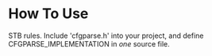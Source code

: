 # How To Use
STB rules. Include 'cfgparse.h' into your project, and define CFGPARSE_IMPLEMENTATION in *one* source file.
